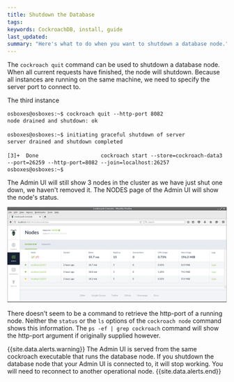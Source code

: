 ```yaml
---
title: Shutdown the Database
tags: 
keywords: CockroachDB, install, guide
last_updated: 
summary: "Here's what to do when you want to shutdown a database node."
---
```


The `cockroach quit` command can be used to shutdown a database node. When all current requests have finished, the node will shutdown. Because all instances are running on the same machine, we need to specify the server port to connect to.


The third instance

```Shell
osboxes@osboxes:~$ cockroach quit --http-port 8082
node drained and shutdown: ok

osboxes@osboxes:~$ initiating graceful shutdown of server
server drained and shutdown completed

[3]+  Done                    cockroach start --store=cockroach-data3 --port=26259 --http-port=8082 --join=localhost:26257
osboxes@osboxes:~$ 
```



The Admin UI will still show 3 nodes in the cluster as we have just shut one down, we haven't removed it. The NODES page of the Admin UI will show the node's status.

![Shutdown Node](images/Shutdown_Node.png)


There doesn't seem to be a command to retrieve the http-port of a running node. Neither the `status` or the `ls` options of the `cockroach node` command shows this information. The `ps -ef | grep cockroach` command will show the http-port argument if originally supplied however.

{{site.data.alerts.warning}}
The Admin UI is served from the same cockroach executable that runs the database node. If you shutdown the database node that your Admin UI is connected to, it will stop working. You will need to reconnect to another operational node.
{{site.data.alerts.end}}








